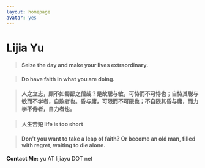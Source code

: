 ```yaml
---
layout: homepage
avatar: yes
---
```



# Lijia Yu


> #### Seize the day and make your lives extraordinary.

> #### Do have faith in what you are doing.

> #### 人之立志，顾不如蜀鄙之僧哉？是故聪与敏，可恃而不可恃也；自恃其聪与敏而不学者，自败者也。昏与庸，可限而不可限也；不自限其昏与庸，而力学不倦者，自力者也。

> #### 人生苦短 life is too short

> #### Don't you want to take a leap of faith? Or become an old man, filled with regret, waiting to die alone.

**Contact Me:** yu AT lijiayu DOT net
